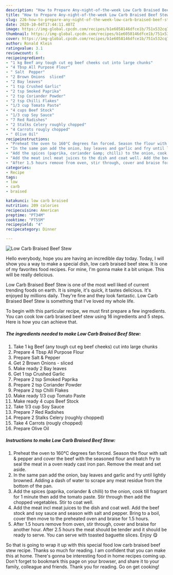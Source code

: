 ```yaml
---
description: "How to Prepare Any-night-of-the-week Low Carb Braised Beef Stew"
title: "How to Prepare Any-night-of-the-week Low Carb Braised Beef Stew"
slug: 226-how-to-prepare-any-night-of-the-week-low-carb-braised-beef-stew
date: 2020-10-04T17:44:11.407Z
image: https://img-global.cpcdn.com/recipes/b1e6058146dfce1b/751x532cq70/low-carb-braised-beef-stew-recipe-main-photo.jpg
thumbnail: https://img-global.cpcdn.com/recipes/b1e6058146dfce1b/751x532cq70/low-carb-braised-beef-stew-recipe-main-photo.jpg
cover: https://img-global.cpcdn.com/recipes/b1e6058146dfce1b/751x532cq70/low-carb-braised-beef-stew-recipe-main-photo.jpg
author: Ronald Klein
ratingvalue: 3.1
reviewcount: 6
recipeingredient:
- "1 kg Beef any tough cut eg beef cheeks cut into large chunks"
- "4 Tbsp All Purpose Flour"
- " Salt  Pepper"
- "2 Brown Onions  sliced"
- "2 Bay leaves"
- "1 tsp Crushed Garlic"
- "2 tsp Smoked Paprika"
- "2 tsp Coriander Powder"
- "2 tsp Chilli Flakes"
- "1/3 cup Tomato Paste"
- "4 cups Beef Stock"
- "1/3 cup Soy Sauce"
- "7 Red Radishes"
- "2 Stalks Celery roughly chopped"
- "4 Carrots rougly chopped"
- " Olive Oil"
recipeinstructions:
- "Preheat the oven to 160°C degrees fan forced. Season the flour with salt &amp; pepper and cover the beef with the seasoned flour and batch fry to seal the meat in a oven ready cast iron pan. Remove the meat and set aside."
- "In the same pan add the onion, bay leaves and garlic and fry until lightly browned. Adding a dash of water to scrape any meat residue from the bottom of the pan."
- "Add the spices (paprika, coriander &amp; chilli) to the onion, cook till fragrant for 1 minute then add the tomato paste. Stir through then add the chopped vegetables. Stir to coat well."
- "Add the meat incl meat juices to the dish and coat well. Add the beef stock and soy sauce and season with salt and pepper. Bring to a boil, cover then move to the preheated oven and braise for 1.5 hours."
- "After 1.5 hours remove from oven, stir through, cover and braise for another hour. After 2.5 hours the meat should be tender and it should be ready to serve. You can serve with toasted baguette slices. Enjoy 😋"
categories:
- Recipe
tags:
- low
- carb
- braised

katakunci: low carb braised 
nutrition: 209 calories
recipecuisine: American
preptime: "PT34M"
cooktime: "PT55M"
recipeyield: "4"
recipecategory: Dinner

---
```



![Low Carb Braised Beef Stew](https://img-global.cpcdn.com/recipes/b1e6058146dfce1b/751x532cq70/low-carb-braised-beef-stew-recipe-main-photo.jpg)

Hello everybody, hope you are having an incredible day today. Today, I will show you a way to make a special dish, low carb braised beef stew. It is one of my favorites food recipes. For mine, I'm gonna make it a bit unique. This will be really delicious.

Low Carb Braised Beef Stew is one of the most well liked of current trending foods on earth. It is simple, it's quick, it tastes delicious. It's enjoyed by millions daily. They're fine and they look fantastic. Low Carb Braised Beef Stew is something that I've loved my whole life.




To begin with this particular recipe, we must first prepare a few ingredients. You can cook low carb braised beef stew using 16 ingredients and 5 steps. Here is how you can achieve that.

<!--inarticleads1-->

##### The ingredients needed to make Low Carb Braised Beef Stew:

1. Take 1 kg Beef (any tough cut eg beef cheeks) cut into large chunks
1. Prepare 4 Tbsp All Purpose Flour
1. Prepare  Salt &amp; Pepper
1. Get 2 Brown Onions - sliced
1. Make ready 2 Bay leaves
1. Get 1 tsp Crushed Garlic
1. Prepare 2 tsp Smoked Paprika
1. Prepare 2 tsp Coriander Powder
1. Prepare 2 tsp Chilli Flakes
1. Make ready 1/3 cup Tomato Paste
1. Make ready 4 cups Beef Stock
1. Take 1/3 cup Soy Sauce
1. Prepare 7 Red Radishes
1. Prepare 2 Stalks Celery (roughly chopped)
1. Take 4 Carrots (rougly chopped)
1. Prepare  Olive Oil




<!--inarticleads2-->

##### Instructions to make Low Carb Braised Beef Stew:

1. Preheat the oven to 160°C degrees fan forced. Season the flour with salt &amp; pepper and cover the beef with the seasoned flour and batch fry to seal the meat in a oven ready cast iron pan. Remove the meat and set aside.
1. In the same pan add the onion, bay leaves and garlic and fry until lightly browned. Adding a dash of water to scrape any meat residue from the bottom of the pan.
1. Add the spices (paprika, coriander &amp; chilli) to the onion, cook till fragrant for 1 minute then add the tomato paste. Stir through then add the chopped vegetables. Stir to coat well.
1. Add the meat incl meat juices to the dish and coat well. Add the beef stock and soy sauce and season with salt and pepper. Bring to a boil, cover then move to the preheated oven and braise for 1.5 hours.
1. After 1.5 hours remove from oven, stir through, cover and braise for another hour. After 2.5 hours the meat should be tender and it should be ready to serve. You can serve with toasted baguette slices. Enjoy 😋




So that is going to wrap it up with this special food low carb braised beef stew recipe. Thanks so much for reading. I am confident that you can make this at home. There's gonna be interesting food in home recipes coming up. Don't forget to bookmark this page on your browser, and share it to your family, colleague and friends. Thank you for reading. Go on get cooking!
